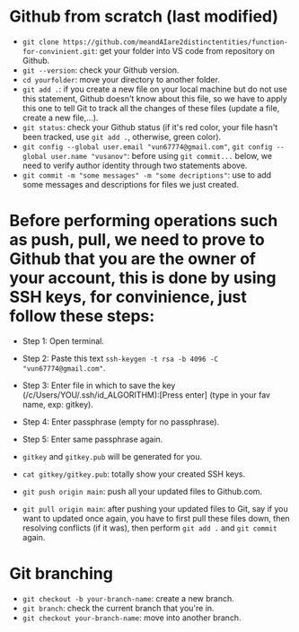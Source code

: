 # Github from scratch (last modified)
- `git clone https://github.com/meandAIare2distinctentities/function-for-convinient.git`: get your folder into VS code from repository on Github.
- `git --version`: check your Github version.
- `cd yourfolder`: move your directory to another folder.
- `git add .`: if you create a new file on your local machine but do not use this statement, Github doesn't know about this file, so we have to apply this one to tell Git to track all the changes of these files (update a file, create a new file,...).
- `git status`: check your Github status (if it's red color, your file hasn't been tracked, use `git add .`, otherwise, green color).
- `git config --global user.email "vun67774@gmail.com"`, `git config --global user.name "vusanov"`: before using `git commit...` below, we need to verify author identity through two statements above.
- `git commit -m "some messages" -m "some decriptions"`: use to add some messages and descriptions for files we just created.

# Before performing operations such as push, pull, we need to prove to Github that you are the owner of your account, this is done by using SSH keys, for convinience, just follow these steps:
- Step 1: Open terminal.
- Step 2: Paste this text `ssh-keygen -t rsa -b 4096 -C "vun67774@gmail.com"`.
- Step 3: Enter file in which to save the key (/c/Users/YOU/.ssh/id_ALGORITHM):[Press enter] (type in your fav name, exp: gitkey).
- Step 4: Enter passphrase (empty for no passphrase).
- Step 5: Enter same passphrase again.
- `gitkey` and `gitkey.pub` will be generated for you.
- `cat gitkey/gitkey.pub`: totally show your created SSH keys.

- `git push origin main`: push all your updated files to Github.com. 
- `git pull origin main`: after pushing your updated files to Git, say if you want to updated once again, you have to first pull these files down, then resolving conflicts (if it was), then perform `git add .` and `git commit` again. 

# Git branching
- `git checkout -b your-branch-name`: create a new branch.
- `git branch`: check the current branch that you're in.
- `git checkout your-branch-name`: move into another branch.

